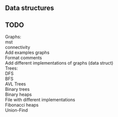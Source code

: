 Data structures
---------------

TODO
----
Graphs:  
	mst  
	connectivity  
	Add examples graphs  
	Format comments  
	Add different implementations of graphs (data struct)  
Trees:  
	DFS  
	BFS  
	AVL Trees  
	Binary trees  
	Binary heaps  
	File with different implementations  
Fibonacci heaps  
Union-Find  

